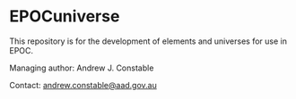 # EPOCuniverse
This repository is for the development of elements and universes for use in EPOC.

Managing author:  Andrew J. Constable

Contact:  andrew.constable@aad.gov.au

